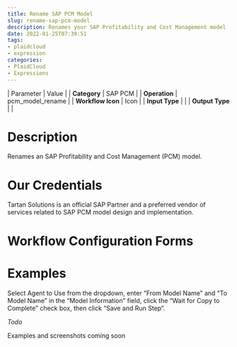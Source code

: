 ```yaml
---
title: Rename SAP PCM Model
slug: rename-sap-pcm-model
description: Renames your SAP Profitability and Cost Management model
date: 2022-01-25T07:39:51
tags:
- plaidcloud
- expression
categories:
- PlaidCloud
- Expressions
---
```





| Parameter | Value |
| **Category** | SAP PCM |
| **Operation** | pcm\_model\_rename |
| **Workflow Icon** | Icon |
| **Input Type** |  |
| **Output Type** |  |

# Description


Renames an SAP Profitability and Cost Management (PCM) model.



# Our Credentials


Tartan Solutions is an official SAP Partner and a preferred vendor of services related to SAP PCM model design and implementation.



# Workflow Configuration Forms




# Examples


Select Agent to Use from the dropdown, enter “From Model Name” and “To Model Name” in the “Model Information” field, click the “Wait for Copy to Complete” check box, then click “Save and Run Step”.



*Todo*


Examples and screenshots coming soon

